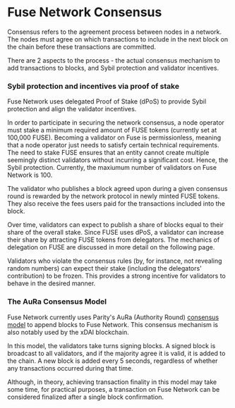 # Fuse Network Consensus

Consensus refers to the agreement process between nodes in a network. The nodes must agree on which transactions to include in the next block on the chain before these transactions are committed.

There are 2 aspects to the process - the actual consensus mechanism to add transactions to blocks, and Sybil protection and validator incentives.

### Sybil protection and incentives via proof of stake

Fuse Network uses delegated Proof of Stake \(dPoS\) to provide Sybil protection and align the validator incentives.  

In order to participate in securing the network consensus, a node operator must stake a minimum required amount of FUSE tokens \(currently set at 100,000 FUSE\). Becoming a validator on Fuse is permissionless, meaning that a node operator just needs to satisfy certain technical requirements. The need to stake FUSE ensures that an entity cannot create multiple seemingly distinct validators without incurring a significant cost. Hence, the Sybil protection. Currently, the maxiumum number of validators on Fuse Network is 100.

The validator who publishes a block agreed upon during a given consensus round is rewarded by the network protocol in newly minted FUSE tokens. They also receive the fees users paid for the transactions included into the block.

Over time, validators can expect to publish a share of blocks equal to their share of the overall stake. Since FUSE uses dPoS, a validator can increase their share by attracting FUSE tokens from delegators. The mechanics of delegation on FUSE are discussed in more detail on the following page.

Validators who violate the consensus rules \(by, for instance, not revealing random numbers\) can expect their stake \(including the delegators' contribution\) to be frozen. This provides a strong incentive for validators to behave in the desired manner.

### The AuRa Consensus Model

Fuse Network currently uses Parity's AuRa \(Authority Round\) [consensus model](https://openethereum.github.io/Aura) to append blocks to Fuse Network. This consensus mechanism is also notably used by the xDAI blockchain.

In this model, the validators take turns signing blocks. A signed block is broadcast to all validators, and if the majority agree it is valid, it is added to the chain. A new block is added every 5 seconds, regardless of whether any transactions occurred during that time.

Although, in theory, achieving transaction finality in this model may take some time, for practical purposes, a transaction on Fuse Network can be considered finalized after a single block confirmation.  

  


